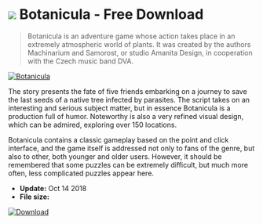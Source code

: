 # ![](https://cdn.softexe.net/static/icon/win.gif) Botanicula  - Free Download

> Botanicula is an adventure game whose action takes place in an extremely atmospheric world of plants. It was created by the authors Machinarium and Samorost, or studio Amanita Design, in cooperation with the Czech music band DVA.

[![Botanicula](https://gallery.dpcdn.pl/imgc/Tools/85352/g_-_420x350_1.5_-_x4a107ee5-b6d0-46c7-bab2-5cc4c0879108.jpg)](https://softexe.net/win/games-entertainment/adventure/botanicula:agdc.html)

The story presents the fate of five friends embarking on a journey to save the last seeds of a native tree infected by parasites. The script takes on an interesting and serious subject matter, but in essence Botanicula is a production full of humor. Noteworthy is also a very refined visual design, which can be admired, exploring over 150 locations.
 
 
 Botanicula contains a classic gameplay based on the point and click interface, and the game itself is addressed not only to fans of the genre, but also to other, both younger and older users. However, it should be remembered that some puzzles can be extremely difficult, but much more often, less complicated puzzles appear here.


- **Update:** Oct 14 2018
- **File size:** 

[![Download](https://cdn.softexe.net/static/img/download.png)](https://softexe.net/win/games-entertainment/adventure/botanicula:agdc.html)


